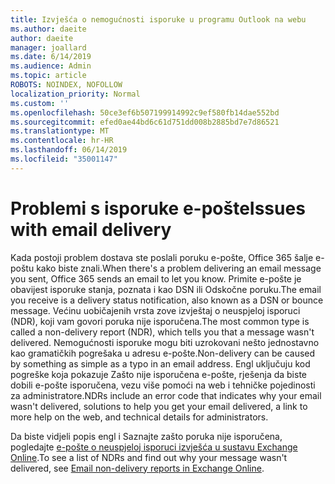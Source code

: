 ```yaml
---
title: Izvješća o nemogućnosti isporuke u programu Outlook na webu
ms.author: daeite
author: daeite
manager: joallard
ms.date: 6/14/2019
ms.audience: Admin
ms.topic: article
ROBOTS: NOINDEX, NOFOLLOW
localization_priority: Normal
ms.custom: ''
ms.openlocfilehash: 50ce3ef6b507199914992c9ef580fb14dae552bd
ms.sourcegitcommit: efed0ae44bd6c61d751dd008b2885bd7e7d86521
ms.translationtype: MT
ms.contentlocale: hr-HR
ms.lasthandoff: 06/14/2019
ms.locfileid: "35001147"
---
```

# <a name="issues-with-email-delivery"></a><span data-ttu-id="b3a00-102">Problemi s isporuke e-pošte</span><span class="sxs-lookup"><span data-stu-id="b3a00-102">Issues with email delivery</span></span>

<span data-ttu-id="b3a00-103">Kada postoji problem dostava ste poslali poruku e-pošte, Office 365 šalje e-poštu kako biste znali.</span><span class="sxs-lookup"><span data-stu-id="b3a00-103">When there's a problem delivering an email message you sent, Office 365 sends an email to let you know.</span></span> <span data-ttu-id="b3a00-104">Primite e-pošte je obavijest isporuke stanja, poznata i kao DSN ili Odskočne poruku.</span><span class="sxs-lookup"><span data-stu-id="b3a00-104">The email you receive is a delivery status notification, also known as a DSN or bounce message.</span></span> <span data-ttu-id="b3a00-105">Većinu uobičajenih vrsta zove izvještaj o neuspjeloj isporuci (NDR), koji vam govori poruka nije isporučena.</span><span class="sxs-lookup"><span data-stu-id="b3a00-105">The most common type is called a non-delivery report (NDR), which tells you that a message wasn't delivered.</span></span> <span data-ttu-id="b3a00-106">Nemogućnosti isporuke mogu biti uzrokovani nešto jednostavno kao gramatičkih pogrešaka u adresu e-pošte.</span><span class="sxs-lookup"><span data-stu-id="b3a00-106">Non-delivery can be caused by something as simple as a typo in an email address.</span></span> <span data-ttu-id="b3a00-107">Engl uključuju kod pogreške koja pokazuje Zašto nije isporučena e-pošte, rješenja da biste dobili e-pošte isporučena, vezu više pomoći na web i tehničke pojedinosti za administratore.</span><span class="sxs-lookup"><span data-stu-id="b3a00-107">NDRs include an error code that indicates why your email wasn't delivered, solutions to help you get your email delivered, a link to more help on the web, and technical details for administrators.</span></span>

<span data-ttu-id="b3a00-108">Da biste vidjeli popis engl i Saznajte zašto poruka nije isporučena, pogledajte [e-pošte o neuspjeloj isporuci izvješća u sustavu Exchange Online](https://docs.microsoft.com/exchange/mail-flow-best-practices/non-delivery-reports-in-exchange-online/non-delivery-reports-in-exchange-online).</span><span class="sxs-lookup"><span data-stu-id="b3a00-108">To see a list of NDRs and find out why your message wasn't delivered, see [Email non-delivery reports in Exchange Online](https://docs.microsoft.com/exchange/mail-flow-best-practices/non-delivery-reports-in-exchange-online/non-delivery-reports-in-exchange-online).</span></span>